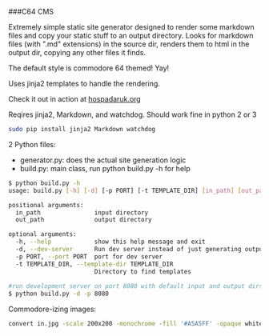 ###C64 CMS

Extremely simple static site generator designed to render some markdown files and copy your static stuff to an output directory.
Looks for markdown files (with ".md" extensions) in the source dir, renders them to html in the output dir, copying any other files it finds.

The default style is commodore 64 themed! Yay!

Uses jinja2 templates to handle the rendering.

Check it out in action at [hospadaruk.org](http://hospadaruk.org/)

Reqires jinja2, Markdown, and watchdog.  Should work fine in python 2 or 3
```bash
sudo pip install jinja2 Markdown watchdog
```

2 Python files:

- generator.py: does the actual site generation logic
- build.py: main class, run python build.py -h for help

```bash
$ python build.py -h
usage: build.py [-h] [-d] [-p PORT] [-t TEMPLATE_DIR] [in_path] [out_path]

positional arguments:
  in_path               input directory
  out_path              output directory

optional arguments:
  -h, --help            show this help message and exit
  -d, --dev-server      Run dev server instead of just generating output
  -p PORT, --port PORT  port for dev server
  -t TEMPLATE_DIR, --template-dir TEMPLATE_DIR
                        Directory to find templates
                        
#run development server on port 8080 with default input and output dirs
$ python build.py -d -p 8080
```

Commodore-izing images:
```bash
convert in.jpg -scale 200x200 -monochrome -fill '#A5A5FF' -opaque white -fill '#4242E7' -opaque black  out.jpg
```